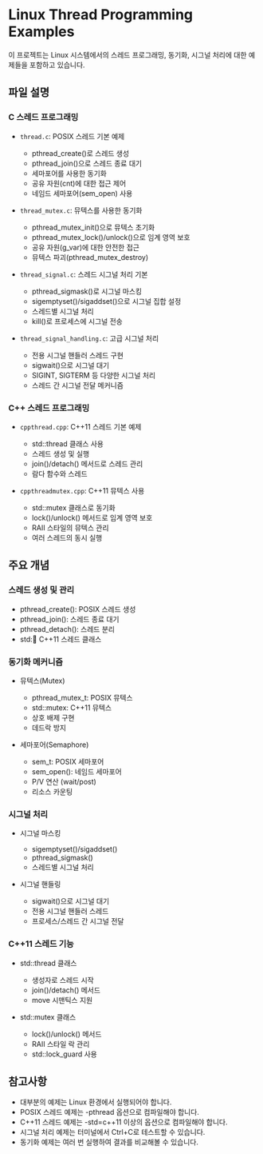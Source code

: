 # Linux Thread Programming Examples

이 프로젝트는 Linux 시스템에서의 스레드 프로그래밍, 동기화, 시그널 처리에 대한 예제들을 포함하고 있습니다.

## 파일 설명

### C 스레드 프로그래밍
- `thread.c`: POSIX 스레드 기본 예제
  - pthread_create()로 스레드 생성
  - pthread_join()으로 스레드 종료 대기
  - 세마포어를 사용한 동기화
  - 공유 자원(cnt)에 대한 접근 제어
  - 네임드 세마포어(sem_open) 사용

- `thread_mutex.c`: 뮤텍스를 사용한 동기화
  - pthread_mutex_init()으로 뮤텍스 초기화
  - pthread_mutex_lock()/unlock()으로 임계 영역 보호
  - 공유 자원(g_var)에 대한 안전한 접근
  - 뮤텍스 파괴(pthread_mutex_destroy)

- `thread_signal.c`: 스레드 시그널 처리 기본
  - pthread_sigmask()로 시그널 마스킹
  - sigemptyset()/sigaddset()으로 시그널 집합 설정
  - 스레드별 시그널 처리
  - kill()로 프로세스에 시그널 전송

- `thread_signal_handling.c`: 고급 시그널 처리
  - 전용 시그널 핸들러 스레드 구현
  - sigwait()으로 시그널 대기
  - SIGINT, SIGTERM 등 다양한 시그널 처리
  - 스레드 간 시그널 전달 메커니즘

### C++ 스레드 프로그래밍
- `cppthread.cpp`: C++11 스레드 기본 예제
  - std::thread 클래스 사용
  - 스레드 생성 및 실행
  - join()/detach() 메서드로 스레드 관리
  - 람다 함수와 스레드

- `cppthreadmutex.cpp`: C++11 뮤텍스 사용
  - std::mutex 클래스로 동기화
  - lock()/unlock() 메서드로 임계 영역 보호
  - RAII 스타일의 뮤텍스 관리
  - 여러 스레드의 동시 실행

## 주요 개념

### 스레드 생성 및 관리
- pthread_create(): POSIX 스레드 생성
- pthread_join(): 스레드 종료 대기
- pthread_detach(): 스레드 분리
- std::thread: C++11 스레드 클래스

### 동기화 메커니즘
- 뮤텍스(Mutex)
  - pthread_mutex_t: POSIX 뮤텍스
  - std::mutex: C++11 뮤텍스
  - 상호 배제 구현
  - 데드락 방지

- 세마포어(Semaphore)
  - sem_t: POSIX 세마포어
  - sem_open(): 네임드 세마포어
  - P/V 연산 (wait/post)
  - 리소스 카운팅

### 시그널 처리
- 시그널 마스킹
  - sigemptyset()/sigaddset()
  - pthread_sigmask()
  - 스레드별 시그널 처리

- 시그널 핸들링
  - sigwait()으로 시그널 대기
  - 전용 시그널 핸들러 스레드
  - 프로세스/스레드 간 시그널 전달

### C++11 스레드 기능
- std::thread 클래스
  - 생성자로 스레드 시작
  - join()/detach() 메서드
  - move 시맨틱스 지원

- std::mutex 클래스
  - lock()/unlock() 메서드
  - RAII 스타일 락 관리
  - std::lock_guard 사용

## 참고사항
- 대부분의 예제는 Linux 환경에서 실행되어야 합니다.
- POSIX 스레드 예제는 -pthread 옵션으로 컴파일해야 합니다.
- C++11 스레드 예제는 -std=c++11 이상의 옵션으로 컴파일해야 합니다.
- 시그널 처리 예제는 터미널에서 Ctrl+C로 테스트할 수 있습니다.
- 동기화 예제는 여러 번 실행하여 결과를 비교해볼 수 있습니다. 